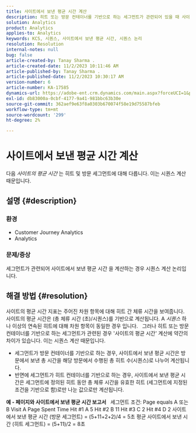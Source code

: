 ```yaml
---
title: 사이트에서 보낸 평균 시간 계산
description: 히트 또는 방문 컨테이너를 기반으로 하는 세그먼트가 관련되어 있을 때 사이트의 평균 시간을 계산하는 방법에 대해 알아봅니다.
solution: Analytics
product: Analytics
applies-to: Analytics
keywords: KCS, 시퀀스, 사이트에서 보낸 평균 시간, 시퀀스 논리
resolution: Resolution
internal-notes: null
bug: false
article-created-by: Tanay Sharma .
article-created-date: 11/2/2023 10:11:46 AM
article-published-by: Tanay Sharma .
article-published-date: 11/2/2023 10:30:17 AM
version-number: 6
article-number: KA-17585
dynamics-url: https://adobe-ent.crm.dynamics.com/main.aspx?forceUCI=1&pagetype=entityrecord&etn=knowledgearticle&id=233d9035-6879-ee11-8179-6045bd006149
exl-id: db83000a-0cbf-4177-9a41-981bbc63b30e
source-git-commit: 362aef9e63f8a0303b670074f58e19d75587bfeb
workflow-type: tm+mt
source-wordcount: '299'
ht-degree: 2%

---
```


# 사이트에서 보낸 평균 시간 계산


다음 *사이트의 평균 시간* 는 히트 및 방문 세그먼트에 대해 다릅니다. 이는 시퀀스 계산 때문입니다.

## 설명 {#description}


### 환경

- Customer Journey Analytics
- Analytics




### 문제/증상

세그먼트가 관련되어 사이트에서 보낸 평균 시간 을 계산하는 경우 시퀀스 계산 논리입니다.


## 해결 방법 {#resolution}


사이트의 평균 시간 지표는 주어진 차원 항목에 대해 히트 간 체류 시간을 보여줍니다. 사이트의 평균 시간은 (총 체류 시간 (초)/시퀀스)를 기반으로 계산됩니다. A *시퀀스* 하나 이상의 연속된 히트에 대해 차원 항목이 동일한 경우 입니다.
 
그러나 히트 또는 방문 컨테이너를 기반으로 하는 세그먼트가 관련된 경우 &#39;사이트의 평균 시간&#39; 계산에 약간의 차이가 있습니다. 이는 시퀀스 계산 때문입니다.

- 세그먼트가 방문 컨테이너를 기반으로 하는 경우, 사이트에서 보낸 평균 시간은 방문에서 보낸 총 시간을 해당 방문에서 수행된 총 히트 수(시퀀스)로 나누어 계산됩니다.
- 반면에 세그먼트가 히트 컨테이너를 기반으로 하는 경우, 사이트에서 보낸 평균 시간은 세그먼트에 정의된 히트 동안 총 체류 시간을 유효한 히트 (세그먼트에 지정된 조건을 기반으로 함)로만 나눈 값으로만 계산됩니다.


<b>예 - 페이지와 사이트에서 보낸 평균 시간 보고서</b>
 
세그먼트 조건: Page equals A 또는 B Visit A Page Spent Time Hit #1 A 5 Hit #2 B 11 Hit #3 C 2 Hit #4 D 2 사이트에서 보낸 평균 시간 (방문 세그먼트) = (5+11+2+2)/4 = 5초 평균 사이트에서 보낸 시간 (히트 세그먼트) = (5+11)/2 = 8초
